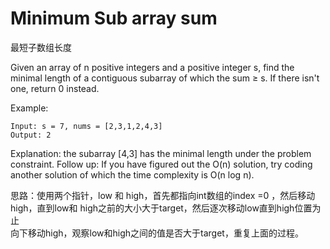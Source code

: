 # Minimum Sub array sum
最短子数组长度<br>

Given an array of n positive integers and a positive integer s, find the minimal length of a contiguous subarray of which the sum ≥ s. If there isn't one, return 0 instead.

Example: 

```
Input: s = 7, nums = [2,3,1,2,4,3]
Output: 2
```
Explanation: the subarray [4,3] has the minimal length under the problem constraint.
Follow up:
If you have figured out the O(n) solution, try coding another solution of which the time complexity is O(n log n). 

思路：使用两个指针，low 和 high，首先都指向int数组的index =0 ，然后移动high，直到low和 high之前的大小大于target，然后逐次移动low直到high位置为止<br>
向下移动high，观察low和high之间的值是否大于target，重复上面的过程。